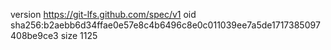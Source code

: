 version https://git-lfs.github.com/spec/v1
oid sha256:b2aebb6d34ffae0e57e8c4b6496c8e0c011039ee7a5de1717385097408be9ce3
size 1125
